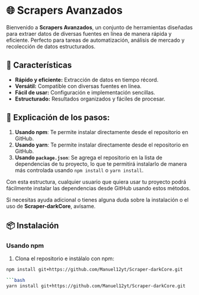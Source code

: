 # 🌐 Scrapers Avanzados

Bienvenido a **Scrapers Avanzados**, un conjunto de herramientas diseñadas para extraer datos de diversas fuentes en línea de manera rápida y eficiente. Perfecto para tareas de automatización, análisis de mercado y recolección de datos estructurados.

## 🚀 Características
- **Rápido y eficiente:** Extracción de datos en tiempo récord.
- **Versátil:** Compatible con diversas fuentes en línea.
- **Fácil de usar:** Configuración e implementación sencillas.
- **Estructurado:** Resultados organizados y fáciles de procesar.

## 🚀 Explicación de los pasos:
1. **Usando npm**: Te permite instalar directamente desde el repositorio en GitHub.
1. **Usando yarn**: Te permite instalar directamente desde el repositorio en GitHub.
2. **Usando `package.json`**: Se agrega el repositorio en la lista de dependencias de tu proyecto, lo que te permitirá instalarlo de manera más controlada usando `npm install` o `yarn install`.

Con esta estructura, cualquier usuario que quiera usar tu proyecto podrá fácilmente instalar las dependencias desde GitHub usando estos métodos.

Si necesitas ayuda adicional o tienes alguna duda sobre la instalación o el uso de **Scraper-darkCore**, avísame.

## 📦 Instalación
### Usando npm
1. Clona el repositorio e instálalo con npm:
```bash
npm install git+https://github.com/Manuel12yt/Scraper-darkCore.git

```bash
yarn install git+https://github.com/Manuel12yt/Scraper-darkCore.git
